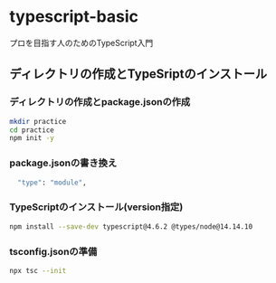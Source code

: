 # typescript-basic
プロを目指す人のためのTypeScript入門

## ディレクトリの作成とTypeSriptのインストール

### ディレクトリの作成とpackage.jsonの作成
```zsh
mkdir practice
cd practice
npm init -y
```

### package.jsonの書き換え
```zsh
  "type": "module",
```

### TypeScriptのインストール(version指定)
```zsh
npm install --save-dev typescript@4.6.2 @types/node@14.14.10
```

### tsconfig.jsonの準備
```zsh
npx tsc --init
```